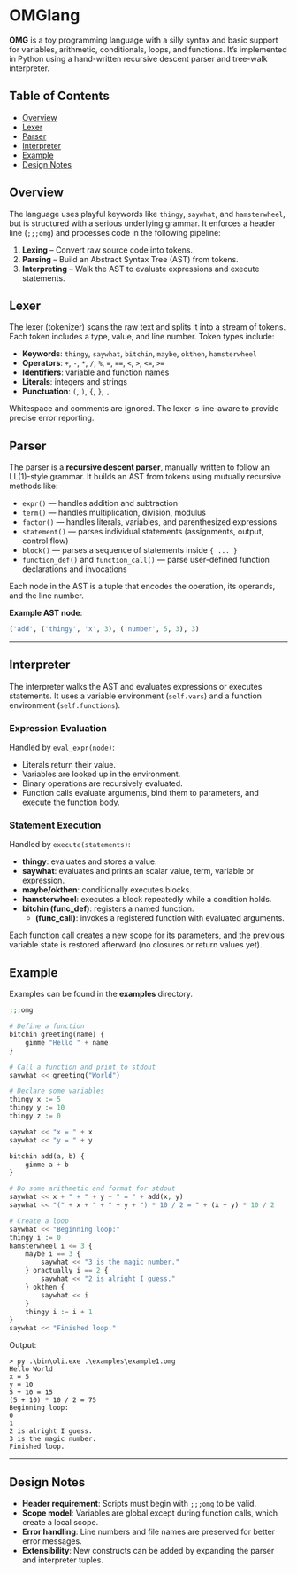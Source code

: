 # OMGlang

**OMG** is a toy programming language with a silly syntax and basic support for variables, arithmetic, conditionals, loops, and functions. It’s implemented in Python using a hand-written recursive descent parser and tree-walk interpreter.

## Table of Contents

* [Overview](#overview)
* [Lexer](#lexer)
* [Parser](#parser)
* [Interpreter](#interpreter)
* [Example](#example)
* [Design Notes](#design-notes)

## Overview

The language uses playful keywords like `thingy`, `saywhat`, and `hamsterwheel`, but is structured with a serious underlying grammar. It enforces a header line (`;;;omg`) and processes code in the following pipeline:

1. **Lexing** – Convert raw source code into tokens.
2. **Parsing** – Build an Abstract Syntax Tree (AST) from tokens.
3. **Interpreting** – Walk the AST to evaluate expressions and execute statements.

## Lexer

The lexer (tokenizer) scans the raw text and splits it into a stream of tokens. Each token includes a type, value, and line number. Token types include:

* **Keywords**: `thingy`, `saywhat`, `bitchin`, `maybe`, `okthen`, `hamsterwheel`
* **Operators**: `+`, `-`, `*`, `/`, `%`, `=`, `==`, `<`, `>`, `<=`, `>=`
* **Identifiers**: variable and function names
* **Literals**: integers and strings
* **Punctuation**: `(`, `)`, `{`, `}`, `,`

Whitespace and comments are ignored. The lexer is line-aware to provide precise error reporting.

## Parser

The parser is a **recursive descent parser**, manually written to follow an LL(1)-style grammar. It builds an AST from tokens using mutually recursive methods like:

* `expr()` — handles addition and subtraction
* `term()` — handles multiplication, division, modulus
* `factor()` — handles literals, variables, and parenthesized expressions
* `statement()` — parses individual statements (assignments, output, control flow)
* `block()` — parses a sequence of statements inside `{ ... }`
* `function_def()` and `function_call()` — parse user-defined function declarations and invocations

Each node in the AST is a tuple that encodes the operation, its operands, and the line number.

**Example AST node**:

```python
('add', ('thingy', 'x', 3), ('number', 5, 3), 3)
```

---

## Interpreter

The interpreter walks the AST and evaluates expressions or executes statements. It uses a variable environment (`self.vars`) and a function environment (`self.functions`).

### Expression Evaluation

Handled by `eval_expr(node)`:

* Literals return their value.
* Variables are looked up in the environment.
* Binary operations are recursively evaluated.
* Function calls evaluate arguments, bind them to parameters, and execute the function body.

### Statement Execution

Handled by `execute(statements)`:

* **thingy**: evaluates and stores a value.
* **saywhat**: evaluates and prints an scalar value, term, variable or expression.
* **maybe/okthen**: conditionally executes blocks.
* **hamsterwheel**: executes a block repeatedly while a condition holds.
* **bitchin (func\_def)**: registers a named function.
    * **(func\_call)**: invokes a registered function with evaluated arguments.

Each function call creates a new scope for its parameters, and the previous variable state is restored afterward (no closures or return values yet).

## Example

Examples can be found in the **examples** directory.

```php
;;;omg

# Define a function
bitchin greeting(name) {
    gimme "Hello " + name
}

# Call a function and print to stdout
saywhat << greeting("World")

# Declare some variables
thingy x := 5
thingy y := 10
thingy z := 0

saywhat << "x = " + x
saywhat << "y = " + y

bitchin add(a, b) {
    gimme a + b
}

# Do some arithmetic and format for stdout
saywhat << x + " + " + y + " = " + add(x, y)
saywhat << "(" + x + " + " + y + ") * 10 / 2 = " + (x + y) * 10 / 2

# Create a loop
saywhat << "Beginning loop:"
thingy i := 0
hamsterwheel i <= 3 {
    maybe i == 3 {
        saywhat << "3 is the magic number."
    } oractually i == 2 {
        saywhat << "2 is alright I guess."
    } okthen {
        saywhat << i
    }
    thingy i := i + 1
}
saywhat << "Finished loop."
```

Output:

```
> py .\bin\oli.exe .\examples\example1.omg
Hello World
x = 5
y = 10
5 + 10 = 15
(5 + 10) * 10 / 2 = 75
Beginning loop:
0
1
2 is alright I guess.
3 is the magic number.
Finished loop.
```

---

## Design Notes

* **Header requirement**: Scripts must begin with `;;;omg` to be valid.
* **Scope model**: Variables are global except during function calls, which create a local scope.
* **Error handling**: Line numbers and file names are preserved for better error messages.
* **Extensibility**: New constructs can be added by expanding the parser and interpreter tuples.